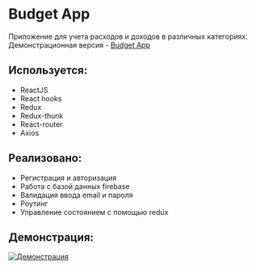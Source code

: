 # Budget App

Приложение для учета расходов и доходов в различных категориях.   
Демонстрационная версия - [Budget App](https://budget-app-k.web.app/)

## Используется:

* ReactJS
* React hooks
* Redux
* Redux-thunk
* React-router
* Axios

## Реализовано:

* Регистрация и авторизация
* Работа с базой данных firebase
* Валидация ввода email и пароля
* Роутинг
* Управление состоянием с помощью redux

## Демонстрация: 
[![Демонстрация](https://s7.gifyu.com/images/budget-app.gif)](https://gifyu.com/image/cNZo)
